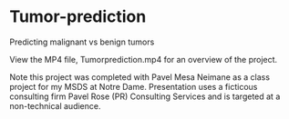 # Tumor-prediction
Predicting malignant vs benign tumors

View the MP4 file, Tumorprediction.mp4 for an overview of the project. 
 
Note this project was completed with Pavel Mesa Neimane as a class project for my MSDS at Notre Dame. Presentation uses a ficticous consulting firm Pavel Rose (PR) Consulting Services and is targeted at a non-technical audience.
